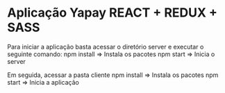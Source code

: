 # Aplicação Yapay REACT + REDUX + SASS
Para iniciar a aplicação basta acessar o diretório server e executar o seguinte comando:
    npm install => Instala os pacotes
    npm start => Inicia o server

Em seguida, acessar a pasta cliente
    npm install => Instala os pacotes
    npm start => Inicia a aplicação


